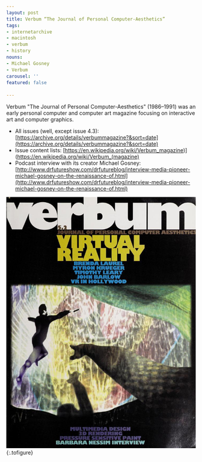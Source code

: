 ```yaml
---
layout: post
title: Verbum “The Journal of Personal Computer-Aesthetics”
tags:
- internetarchive
- macintosh
- verbum
- history
nouns:
- Michael Gosney
- Verbum
carousel: ''
featured: false

---
```

Verbum "The Journal of Personal Computer-Aesthetics" (1986–1991) was an early personal computer and computer art magazine focusing on interactive art and computer graphics.

* All issues (well, except issue 4.3): [https://archive.org/details/verbummagazine?&sort=date](https://archive.org/details/verbummagazine?&sort=date)
* Issue content lists: [https://en.wikipedia.org/wiki/Verbum_magazine)](https://en.wikipedia.org/wiki/Verbum_(magazine)
* Podcast interview with its creator Michael Gosney: [http://www.drfutureshow.com/drfutureblog/interview-media-pioneer-michael-gosney-on-the-renaissance-of.html](http://www.drfutureshow.com/drfutureblog/interview-media-pioneer-michael-gosney-on-the-renaissance-of.html)

![Verbum issue 5.2 front cover](/images/posts/verbum-the-journal-of-personal-computer-aesthetics.jpg "Verbum issue 5.2 front cover")
{:.tofigure}
